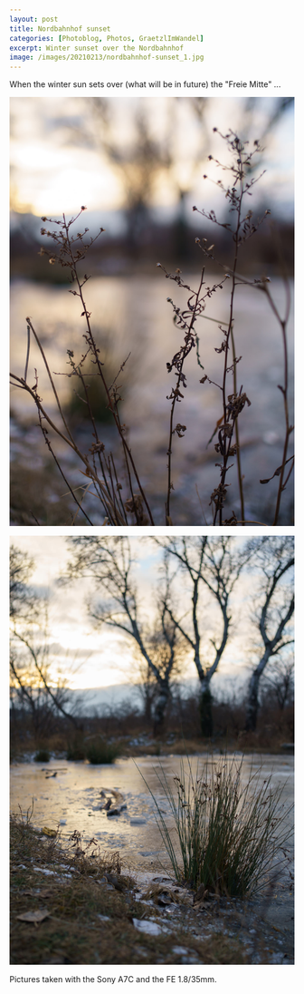 ```yaml
---
layout: post
title: Nordbahnhof sunset
categories: [Photoblog, Photos, GraetzlImWandel]
excerpt: Winter sunset over the Nordbahnhof
image: /images/20210213/nordbahnhof-sunset_1.jpg
---
```


When the winter sun sets over (what will be in future) the "Freie Mitte" ...

!["Grätzl im Wandel" - Nordbahnhof Sunset](../images/20210213/nordbahnhof-sunset_1.jpg)

!["Grätzl im Wandel" - Nordbahnhof Sunset](../images/20210213/nordbahnhof-sunset_2.jpg)

Pictures taken with the Sony A7C and the FE 1.8/35mm.
